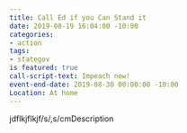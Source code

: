 ```yaml
---
title: Call Ed if you Can Stand it
date: 2019-08-19 16:04:00 -10:00
categories:
- action
tags:
- stategov
is featured: true
call-script-text: Impeach now!
event-end-date: 2019-08-30 00:00:00 -10:00
Location: At home
---
```


jdflkjflkjf/s/,s/cmDescription